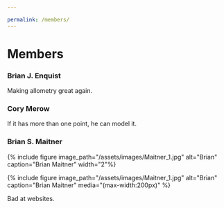```yaml
---

permalink: /members/
---
```


# Members

### Brian J. Enquist
Making allometry great again.

### Cory Merow
If it has more than one point, he can model it.

### Brian S. Maitner
{% include figure image_path="/assets/images/Maitner_1.jpg" alt="Brian" caption="Brian Maitner" width="2"%}

{% include figure image_path="/assets/images/Maitner_1.jpg" alt="Brian" caption="Brian Maitner" media="(max-width:200px)" %}


Bad at websites.

